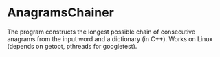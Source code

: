 # AnagramsChainer
The program constructs the longest possible chain of consecutive anagrams from the input word and a dictionary (in C++).
Works on Linux (depends on getopt, pthreads for googletest).
 
